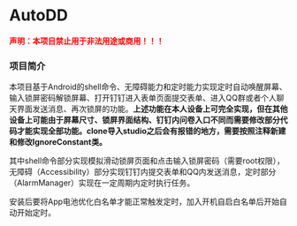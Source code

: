 # AutoDD

**<span style="color:red">声明：本项目禁止用于非法用途或商用！！！</span>**

### 项目简介

本项目基于Android的shell命令、无障碍能力和定时能力实现定时自动唤醒屏幕、输入锁屏密码解锁屏幕、打开钉钉进入表单页面提交表单、进入QQ群或者个人聊天界面发送消息、再次锁屏的功能。**上述功能在本人设备上可完全实现，但在其他设备上可能由于屏幕尺寸、锁屏界面结构、钉钉内问卷入口不同而需要修改部分代码才能实现全部功能。clone导入studio之后会有报错的地方，需要按照注释新建和修改IgnoreConstant类。**

其中shell命令部分实现模拟滑动锁屏页面和点击输入锁屏密码（需要root权限），无障碍（Accessibility）部分实现钉钉内提交表单和QQ内发送消息，定时部分（AlarmManager）实现在一定周期内定时执行任务。

安装后要将App电池优化白名单才能正常触发定时，加入开机自启白名单后开始自动开始定时。